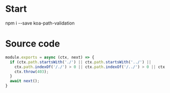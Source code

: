 # Start
npm i --save koa-path-validation

# Source code
```javascript
module.exports = async (ctx, next) => {
  if (ctx.path.startsWith('./') || ctx.path.startsWith('../') ||
    ctx.path.indexOf('/./') > 0 || ctx.path.indexOf('/../') > 0 || ctx.path.indexOf('\0') > 0) {
    ctx.throw(403);
  }
  await next();
}
```

